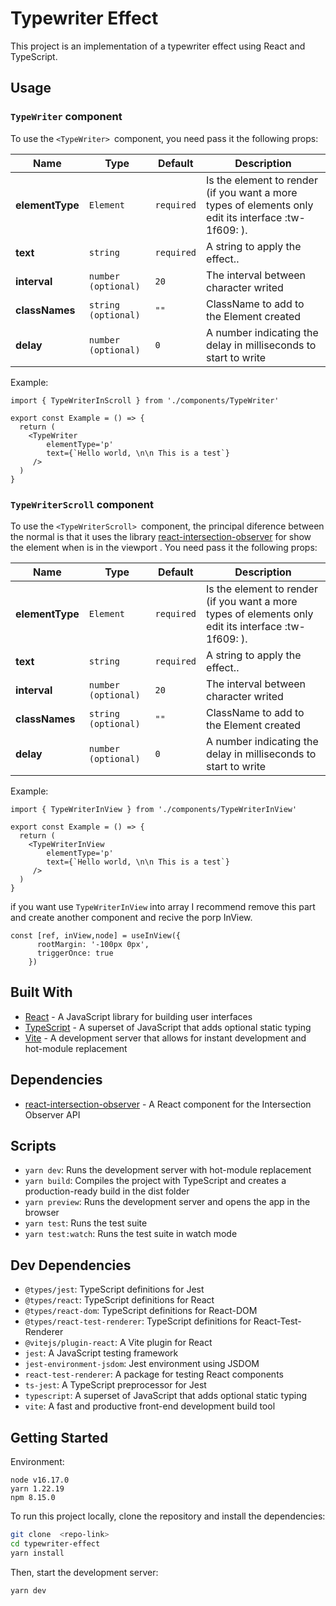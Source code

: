 # Typewriter Effect

This project is an implementation of a typewriter effect using React and TypeScript.

## Usage
### `TypeWriter` component
To use the `<TypeWriter> `component, you need pass it the following props:

| Name                   | Type                      | Default     | Description                                                                                                                                                                                                                                                                                     |
| ---------------------- | ------------------------- | ----------- | ----------------------------------------------------------------------------------------------------------------------------------------------------------------------------------------------------------------------------------------------------------------------------------------------- |
| **elementType**               | `Element`                 | `required`  | Is the element to render (if you want a more types of elements only edit its interface :tw-1f609: ).  |
| **text**         | `string`                  | `required`     | A string to apply the effect..
| **interval**           | `number (optional)` | `20` | The interval between character writed                                                                                                                                               |
| **classNames**  | `string (optional)`                 | `""`     |  ClassName to add to the Element created                                                                                                                                                                                      |
| **delay**           | `number (optional)`                  | `0` | A number indicating the  delay in milliseconds to start to write
Example:
```tsx
import { TypeWriterInScroll } from './components/TypeWriter'

export const Example = () => {
  return (
    <TypeWriter 
        elementType='p'
        text={`Hello world, \n\n This is a test`}
     />
  )
}

```
### `TypeWriterScroll` component
To use the `<TypeWriterScroll> `component, the principal diference between the normal is that it uses the library [react-intersection-observer](https://github.com/thebuilder/react-intersection-observer) for show  the element when is in the viewport . You need pass it the following props:

| Name                   | Type                      | Default     | Description                                                                                                                                                                                                                                                                                     |
| ---------------------- | ------------------------- | ----------- | ----------------------------------------------------------------------------------------------------------------------------------------------------------------------------------------------------------------------------------------------------------------------------------------------- |
| **elementType**               | `Element`                 | `required`  | Is the element to render (if you want a more types of elements only edit its interface :tw-1f609: ).  |
| **text**         | `string`                  | `required`     | A string to apply the effect..
| **interval**           | `number (optional)` | `20` | The interval between character writed                                                                                                                                               |
| **classNames**  | `string (optional)`                 | `""`     |  ClassName to add to the Element created                                                                                                                                                                                      |
| **delay**           | `number (optional)`                  | `0` | A number indicating the  delay in milliseconds to start to write
Example:
```tsx
import { TypeWriterInView } from './components/TypeWriterInView'

export const Example = () => {
  return (
    <TypeWriterInView 
        elementType='p'
        text={`Hello world, \n\n This is a test`}
     />
  )
}
```
if you want use  `TypeWriterInView` into array I recommend remove this part and create another component and recive the porp InView.
```tsx
const [ref, inView,node] = useInView({
      rootMargin: '-100px 0px',
      triggerOnce: true
    })
```
## Built With
- [React](https://reactjs.org/) - A JavaScript library for building user interfaces
- [TypeScript](https://www.typescriptlang.org/) - A superset of JavaScript that adds optional static typing
- [Vite](https://github.com/vitejs/vite) - A development server that allows for instant development and hot-module replacement

## Dependencies
- [react-intersection-observer](https://github.com/thebuilder/react-intersection-observer) - A React component for the Intersection Observer API

## Scripts
- `yarn dev`: Runs the development server with hot-module replacement
- `yarn build`: Compiles the project with TypeScript and creates a production-ready build in the dist folder
- `yarn preview`: Runs the development server and opens the app in the browser
- `yarn test`: Runs the test suite
- `yarn test:watch`: Runs the test suite in watch mode

## Dev Dependencies
- `@types/jest`: TypeScript definitions for Jest
- `@types/react`: TypeScript definitions for React
- `@types/react-dom`: TypeScript definitions for React-DOM
- `@types/react-test-renderer`: TypeScript definitions for React-Test-Renderer
- `@vitejs/plugin-react`: A Vite plugin for React
- `jest`: A JavaScript testing framework
- `jest-environment-jsdom`: Jest environment using JSDOM
- `react-test-renderer`: A package for testing React components
- `ts-jest`: A TypeScript preprocessor for Jest
- `typescript`: A superset of JavaScript that adds optional static typing
- `vite`: A fast and productive front-end development build tool

## Getting Started
Environment:
```
node v16.17.0
yarn 1.22.19
npm 8.15.0
```
To run this project locally, clone the repository and install the dependencies:

```bash
git clone  <repo-link>
cd typewriter-effect
yarn install
```
Then, start the development server:
```bash
yarn dev
```
